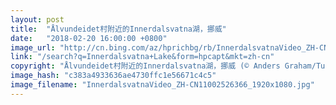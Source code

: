 ```yaml
---
layout: post
title:  "Ålvundeidet村附近的Innerdalsvatna湖，挪威"
date:   "2018-02-20 16:00:00 +0800"
image_url: "http://cn.bing.com/az/hprichbg/rb/InnerdalsvatnaVideo_ZH-CN11002526366_1920x1080.jpg"
link: "/search?q=Innerdalsvatna+Lake&form=hpcapt&mkt=zh-cn"
copyright: "Ålvundeidet村附近的Innerdalsvatna湖，挪威 (© Anders Graham/Turbin Films/Nimia)"
image_hash: "c383a4933636ae4730ffc1e56671c4c5"
image_filename: "InnerdalsvatnaVideo_ZH-CN11002526366_1920x1080.jpg"
---
```

